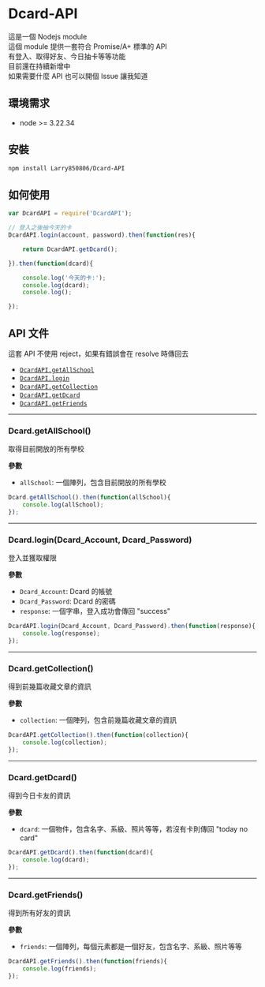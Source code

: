 # Dcard-API

這是一個 Nodejs module<br>
這個 module 提供一套符合 Promise/A+ 標準的 API<br>
有登入、取得好友、今日抽卡等等功能<br>
目前還在持續新增中<br>
如果需要什麼 API 也可以開個 Issue 讓我知道<br>

## 環境需求

- node >= 3.22.34

## 安裝

```bash
npm install Larry850806/Dcard-API
```

## 如何使用

```js
var DcardAPI = require('DcardAPI');

// 登入之後抽今天的卡
DcardAPI.login(account, password).then(function(res){

    return DcardAPI.getDcard();

}).then(function(dcard){

    console.log('今天的卡:');
    console.log(dcard);
    console.log();

});
```
    
## API 文件

這套 API 不使用 reject，如果有錯誤會在 resolve 時傳回去

- [`DcardAPI.getAllSchool`](#getAllSchool)
- [`DcardAPI.login`](#login)
- [`DcardAPI.getCollection`](#getCollection)
- [`DcardAPI.getDcard`](#getDcard)
- [`DcardAPI.getFriends`](#getFriends)

---

<a name="getAllSchool" />

### Dcard.getAllSchool()

取得目前開放的所有學校<br>

__參數__

- `allSchool`: 一個陣列，包含目前開放的所有學校

```js
Dcard.getAllSchool().then(function(allSchool){
    console.log(allSchool);
});
```

---

<a name="login" />

### Dcard.login(Dcard_Account, Dcard_Password)

登入並獲取權限<br>

__參數__

- `Dcard_Account`: Dcard 的帳號
- `Dcard_Password`: Dcard 的密碼
- `response`: 一個字串，登入成功會傳回 "success"

```js
DcardAPI.login(Dcard_Account, Dcard_Password).then(function(response){
    console.log(response);
});
```

---

<a name="getCollection" />

### Dcard.getCollection()

得到前幾篇收藏文章的資訊<br>

__參數__

- `collection`: 一個陣列，包含前幾篇收藏文章的資訊

```js
DcardAPI.getCollection().then(function(collection){
    console.log(collection);
});
```

---

<a name="getDcard" />

### Dcard.getDcard()

得到今日卡友的資訊<br>

__參數__

- `dcard`: 一個物件，包含名字、系級、照片等等，若沒有卡則傳回 "today no card"

```js
DcardAPI.getDcard().then(function(dcard){
    console.log(dcard);
});
```

---

<a name="getFriends" />

### Dcard.getFriends()

得到所有好友的資訊<br>

__參數__

- `friends`: 一個陣列，每個元素都是一個好友，包含名字、系級、照片等等

```js
DcardAPI.getFriends().then(function(friends){
    console.log(friends);
});
```
